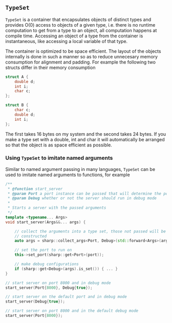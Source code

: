 `TypeSet`
---------

`TypeSet` is a container that encapsulates objects of distinct types and
provides O(0) access to objects of a given type, i.e.  there is no runtime
computation to get from a type to an object, all computation happens at
compile time.  Accessing an object of a type from the container is
instantaneous, like accessing a local variable of that type.

The container is optimized to be space efficient.  The layout of the objects
internally is done in such a manner so as to reduce unnecesary memory
consumption for alignment and padding.  For example the following two structs
differ in their memory consumption

```C++
struct A {
    double d;
    int i;
    char c;
};

struct B {
    char c;
    double d;
    int i;
};
```

The first takes 16 bytes on my system and the second takes 24 bytes.  If you
make a type set with a double, int and char it will automatically be arranged
so that the object is as space efficient as possible.

### Using `TypeSet` to imitate named arguments

Similar to named argument passing in many languages, `TypeSet` can be used to
imitate named arguments to functions,  for example

```C++
/**
 * @function start_server
 * @param Port a port instance can be passed that will determine the port
 * @param Debug whether or not the server should run in debug mode
 *
 * Starts a server with the passed arguments
 */
template <typename... Args>
void start_server(Args&&... args) {

    // collect the arguments into a type set, those not passed will be default
    // constructed
    auto args = sharp::collect_args<Port, Debug>(std::forward<Args>(args)...);

    // set the port to run on
    this->set_port(sharp::get<Port>(port));

    // make debug configurations
    if (sharp::get<Debug>(args).is_set()) { ... }
}

// start server on port 8000 and in debug mode
start_server(Port{8000}, Debug{true});

// start server on the default port and in debug mode
start_server(Debug{true});

// start server on port 8000 and in the default debug mode
start_server(Port{8000});
```
